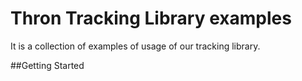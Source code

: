 Thron Tracking Library examples
==============
It is a collection of examples of usage of our tracking library.

##Getting Started

